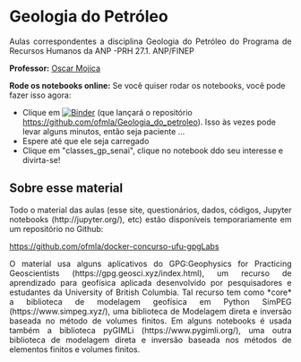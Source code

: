 # Geologia do Petróleo

<p style='text-align: justify;'> Aulas correspondentes a disciplina Geologia do Petróleo do Programa de Recursos Humanos da ANP -PRH 27.1. ANP/FINEP</p>

**Professor:** [Oscar Mojica](http://github.com/ofmla)

**Rode os notebooks online:** Se você quiser rodar os notebooks, você pode fazer isso agora:

* Clique em [![Binder](https://mybinder.org/badge_logo.svg)](https://mybinder.org/v2/gh/ofmla/docker-concurso-ufu-gpgLabs/master) (que lançará o repositório https://github.com/ofmla/Geologia_do_petroleo). Isso às vezes pode levar alguns minutos, então seja paciente ...
* Espere até que ele seja carregado
* Clique em "classes_gp_senai", clique no notebook ddo seu interesse e divirta-se!

## Sobre esse material
<p style='text-align: justify;'> Todo o material das aulas (esse site, questionários, dados, códigos, Jupyter notebooks (http://jupyter.org/), etc) estão disponíveis temporariamente em um repositório no Github: </p>

https://github.com/ofmla/docker-concurso-ufu-gpgLabs

<p style='text-align: justify;'> O material usa alguns aplicativos do GPG:Geophysics for Practicing Geoscientists (https://gpg.geosci.xyz/index.html), um recurso de aprendizado para geofísica aplicada desenvolvido por pesquisadores e estudantes da University of British Columbia. Tal recurso tem como *core* a biblioteca de modelagem geofísica em Python SimPEG (https://www.simpeg.xyz/), uma biblioteca de Modelagem direta e inversão baseada no método de volumes finitos. Em alguns notebooks é usada também a biblioteca pyGIMLi (https://www.pygimli.org/), uma outra biblioteca de modelagem direta e inversão  baseada nos métodos de elementos finitos e volumes finitos. </p>
